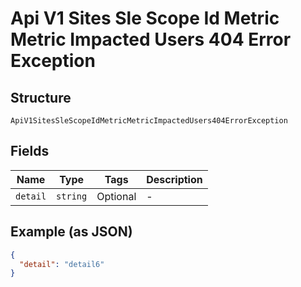 
# Api V1 Sites Sle Scope Id Metric Metric Impacted Users 404 Error Exception

## Structure

`ApiV1SitesSleScopeIdMetricMetricImpactedUsers404ErrorException`

## Fields

| Name | Type | Tags | Description |
|  --- | --- | --- | --- |
| `detail` | `string` | Optional | - |

## Example (as JSON)

```json
{
  "detail": "detail6"
}
```

